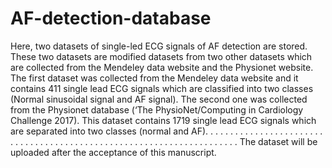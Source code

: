 # AF-detection-database
Here, two datasets of single-led ECG signals of AF detection are stored. These two datasets are modified datasets from two other datasets which are collected from the Mendeley data website and the Physionet website.  The first dataset was collected from the Mendeley data website and it contains 411 single lead ECG signals which are classified into two classes (Normal sinusoidal signal and AF signal). The second one was collected from the Physionet database (‘The PhysioNet/Computing in Cardiology Challenge 2017). This dataset contains 1719 single lead ECG signals which are separated into two classes (normal and AF). 
.
.
.
.
.
.
.
.
.
.
.
.
.
.
.
.
.
.
.
.
.
.
.
.
.
.
.
.
.
.
.
.
.
.
.
.
.
.
.
.
.
.
.
.
.
.
.
.
.
.
.
.
.
.
.
.
.
.
.
.
.
.
.
.
.
.
.
.
.
The dataset will be uploaded after the acceptance of this manuscript.
